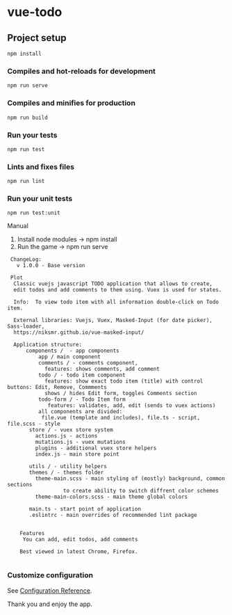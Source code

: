 # vue-todo

## Project setup
```
npm install
```

### Compiles and hot-reloads for development
```
npm run serve
```

### Compiles and minifies for production
```
npm run build
```

### Run your tests
```
npm run test
```

### Lints and fixes files
```
npm run lint
```

### Run your unit tests
```
npm run test:unit
```

Manual
 1. Install node modules -> npm install
 2. Run the game  -> npm run serve

```
 ChangeLog:
   v 1.0.0 - Base version
```

```
 Plot
  Classic vuejs javascript TODO application that allows to create,
  edit todos and add comments to them using. Vuex is used for states.

  Info:  To view todo item with all information double-click on Todo item.

  External libraries: Vuejs, Vuex, Masked-Input (for date picker), Sass-loader,
  https://niksmr.github.io/vue-masked-input/

  Application structure:
      components /  - app components
          app / main component
          comments / - comments component,
            features: shows comments, add comment
          todo / - todo item component
            features: show exact todo item (title) with control buttons: Edit, Remove, Commments
            shows / hides Edit form, toggles Comments section
          todo-form / - Todo Item form
             features: validates, add, edit (sends to vuex actions)
          all components are divided:
           file.vue (template and includes), file.ts - script, file.scss - style
       store / - vuex store system
         actions.js - actions
         mutations.js - vuex mutations
         plugins - additional vuex store helpers
         index.js - main store point

       utils / - utility helpers
       themes / - themes folder
         theme-main.scss - main styling of (mostly) background, common sections
                  to create ability to switch diffrent color schemes
         theme-main-colors.scss - main theme global colors

       main.ts - start point of application
       .eslintrc - main overrides of recommended lint package


    Features
     You can add, edit todos, add comments
	
    Best viewed in latest Chrome, Firefox.
	 
```

### Customize configuration
See [Configuration Reference](https://cli.vuejs.org/config/).

Thank you and enjoy the app.
